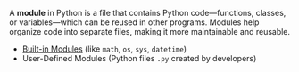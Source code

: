 A **module** in Python is a file that contains Python code—functions, classes, or variables—which can be reused in other programs. Modules help organize code into separate files, making it more maintainable and reusable.
- [Built-in Modules](https://docs.python.org/3/py-modindex.html) (like `math`, `os`, `sys`, `datetime`)
- User-Defined Modules (Python files `.py` created by developers)